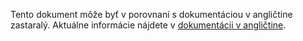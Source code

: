 Tento dokument môže byť v porovnaní s dokumentáciou v angličtine zastaralý. Aktuálne informácie nájdete v <a href='{{ page.url | replace: "/sk/", "/en/" }}'>dokumentácii v angličtine</a>.
